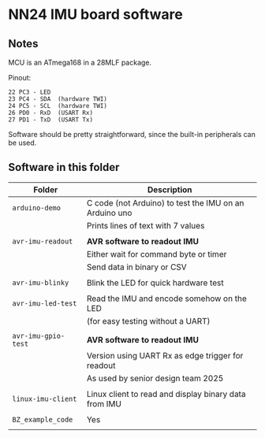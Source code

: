 # NN24 IMU board software

## Notes

MCU is an ATmega168 in a 28MLF package.

Pinout:

	22 PC3 - LED
    23 PC4 - SDA  (hardware TWI)
	24 PC5 - SCL  (hardware TWI)
	26 PD0 - RxD  (USART Rx)
	27 PD1 - TxD  (USART Tx)
	
Software should be pretty straightforward, since the built-in peripherals can be used.

## Software in this folder

| Folder              | Description                                            |
|---------------------|--------------------------------------------------------|
| `arduino-demo`      | C code (not Arduino) to test the IMU on an Arduino uno |
|                     | Prints lines of text with 7 values                     |
|                     |                                                        |
| `avr-imu-readout`   | **AVR software to readout IMU**                        |
|                     | Either wait for command byte or timer                  |
|                     | Send data in binary or CSV                             |
|                     |                                                        |
| `avr-imu-blinky`    | Blink the LED for quick hardware test                  |
|                     |                                                        |
| `avr-imu-led-test`  | Read the IMU and encode somehow on the LED             |
|                     | (for easy testing without a UART)                      |
|                     |                                                        |
| `avr-imu-gpio-test` | **AVR software to readout IMU**                        |
|                     | Version using UART Rx as edge trigger for readout      |
|                     | As used by senior design team 2025                     |
|                     |                                                        |
| `linux-imu-client`  | Linux client to read and display binary data from IMU  |
|                     |                                                        |
| `BZ_example_code`   | Yes                                                    |
|                     |                                                        |
